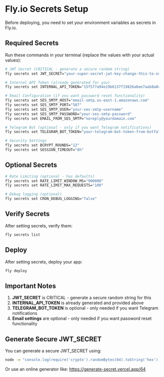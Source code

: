 # Fly.io Secrets Setup

Before deploying, you need to set your environment variables as secrets in Fly.io.

## Required Secrets

Run these commands in your terminal (replace the values with your actual values):

```bash
# JWT Secret (CRITICAL - generate a secure random string)
fly secrets set JWT_SECRET="your-super-secret-jwt-key-change-this-to-something-very-secure-and-random"

# Internal API Token (already generated for you)
fly secrets set INTERNAL_API_TOKEN="15f577a94e19b6137f19826a6ee7aab8a8c65a89ffbb446964f40fac0ae434bc"

# Email Configuration (if you want password reset functionality)
fly secrets set SES_SMTP_HOST="email-smtp.us-east-1.amazonaws.com"
fly secrets set SES_SMTP_PORT="587"
fly secrets set SES_SMTP_USER="your-ses-smtp-username"
fly secrets set SES_SMTP_PASSWORD="your-ses-smtp-password"
fly secrets set EMAIL_FROM_SES_SMTP="noreply@yourdomain.com"

# Telegram Bot (optional - only if you want Telegram notifications)
fly secrets set TELEGRAM_BOT_TOKEN="your-telegram-bot-token-from-botfather"

# Security Settings
fly secrets set BCRYPT_ROUNDS="12"
fly secrets set SESSION_TIMEOUT="8h"
```

## Optional Secrets

```bash
# Rate Limiting (optional - has defaults)
fly secrets set RATE_LIMIT_WINDOW_MS="900000"
fly secrets set RATE_LIMIT_MAX_REQUESTS="100"

# Debug logging (optional)
fly secrets set CRON_DEBUG_LOGGING="false"
```

## Verify Secrets

After setting secrets, verify them:

```bash
fly secrets list
```

## Deploy

After setting secrets, deploy your app:

```bash
fly deploy
```

## Important Notes

1. **JWT_SECRET** is CRITICAL - generate a secure random string for this
2. **INTERNAL_API_TOKEN** is already generated and provided above
3. **TELEGRAM_BOT_TOKEN** is optional - only needed if you want Telegram notifications
4. **Email settings** are optional - only needed if you want password reset functionality

## Generate Secure JWT_SECRET

You can generate a secure JWT_SECRET using:

```bash
node -e "console.log(require('crypto').randomBytes(64).toString('hex'))"
```

Or use an online generator like: https://generate-secret.vercel.app/64